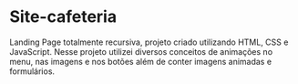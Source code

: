 # Site-cafeteria 
Landing Page totalmente recursiva, projeto criado utilizando HTML, CSS e JavaScript. Nesse projeto utilizei diversos conceitos de animações no menu, nas imagens e nos botões além de conter imagens animadas e formulários.
